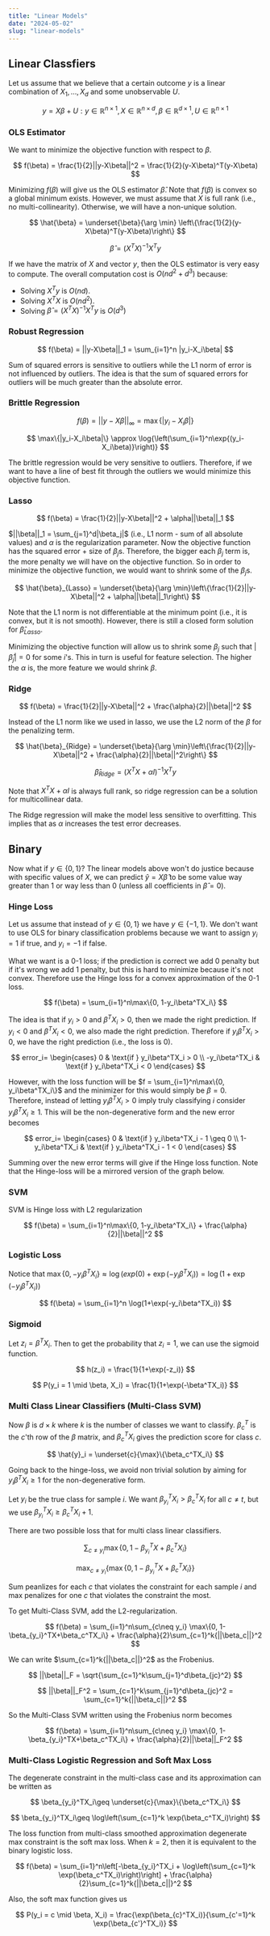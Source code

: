 ```yaml
---
title: "Linear Models"
date: "2024-05-02"
slug: "linear-models"
---
```

## Linear Classfiers

Let us assume that we believe that a certain outcome $y$ is a linear combination of $X_1, \dots ,X_d$ and some unobservable $U$.

$$
y = X\beta + U: y \in \mathbb{R}^{n \times 1}, X \in \mathbb{R}^{n \times d}, \beta \in \mathbb{R}^{d \times 1}, U \in \mathbb{R}^{n \times 1}
$$

### OLS Estimator

We want to minimize the objective function with respect to $\beta$.

$$
f(\beta) = \frac{1}{2}||y-X\beta||^2 = \frac{1}{2}(y-X\beta)^T(y-X\beta)
$$

Minimizing $f(\beta)$ will give us the OLS estimator $\hat{\beta}$. Note that $f(\beta)$ is convex so a global minimum exists. However, we must assume that $X$ is full rank (i.e., no multi-collinearity). Otherwise, we will have a non-unique solution.

$$
\hat{\beta} = \underset{\beta}{\arg \min} \left\{\frac{1}{2}(y-X\beta)^T(y-X\beta)\right\}
$$

$$
\hat{\beta} = (X^TX)^{-1}X^Ty
$$

If we have the matrix of $X$ and vector $y$, then the OLS estimator is very easy to compute. The overall computation cost is $O(nd^2 + d^3)$ because:

- Solving $X^Ty$ is $O(nd)$.
- Solving $X^TX$ is $O(nd^2)$.
- Solving $\hat{\beta} = (X^TX)^{-1}X^Ty$ is $O(d^3)$

### Robust Regression

$$
f(\beta) = ||y-X\beta||_1 = \sum_{i=1}^n |y_i-X_i\beta|
$$

Sum of squared errors is sensitive to outliers while the L1 norm of error is not influenced by outliers. The idea is that the sum of squared errors for outliers will be much greater than the absolute error.

### Brittle Regression

$$
f(\beta) = ||y-X\beta||_\infty = \max\{|y_i-X_i\beta|\}
$$

$$
\max\{|y_i-X_i\beta|\} \approx \log{\left(\sum_{i=1}^n\exp{(y_i-X_i\beta)}\right)}
$$

The brittle regression would be very sensitive to outliers. Therefore, if we want to have a line of best fit through the outliers we would minimize this objective function.

### Lasso

$$
f(\beta) = \frac{1}{2}||y-X\beta||^2 + \alpha||\beta||_1
$$

$||\beta||_1 = \sum_{j=1}^d|\beta_j|$ (i.e., L1 norm - sum of all absolute values) and $\alpha$ is the regularization parameter. Now the objective function has the squared error + size of $\beta_j$s. Therefore, the bigger each $\beta_j$ term is, the more penalty we will have on the objective function. So in order to minimize the objective function, we would want to shrink some of the $\beta_j$s.

$$
\hat{\beta}_{Lasso} = \underset{\beta}{\arg \min}\left\{\frac{1}{2}||y-X\beta||^2 + \alpha||\beta||_1\right\}
$$

Note that the L1 norm is not differentiable at the minimum point (i.e., it is convex, but it is not smooth). However, there is still a closed form solution for $\hat{\beta}_{Lasso}$.

Minimizing the objective function will allow us to shrink some $\beta_j$ such that $|\hat{\beta}_j| = 0$ for some $i$'s. This in turn is useful for feature selection. The higher the $\alpha$ is, the more feature we would shrink $\beta$.

### Ridge

$$
f(\beta) = \frac{1}{2}||y-X\beta||^2 + \frac{\alpha}{2}||\beta||^2
$$

Instead of the L1 norm like we used in lasso, we use the L2 norm of the $\beta$ for the penalizing term.

$$
\hat{\beta}_{Ridge} = \underset{\beta}{\arg \min}\left\{\frac{1}{2}||y-X\beta||^2 + \frac{\alpha}{2}||\beta||^2\right\}
$$

$$
\hat{\beta}_{Ridge} = (X^TX + \alpha I)^{-1}X^Ty
$$

Note that $X^TX + \alpha I$ is always full rank, so ridge regression can be a solution for multicollinear data.

The Ridge regression will make the model less sensitive to overfitting. This implies that as $\alpha$ increases the test error decreases.

## Binary

Now what if $y\in\{0,1\}$? The linear models above won't do justice because with specific values of $X$, we can predict $\hat{y} = X\hat{\beta}$ to be some value way greater than $1$ or way less than $0$ (unless all coefficients in $\hat{\beta} = 0$).

### Hinge Loss

Let us assume that instead of  $y\in\{0,1\}$ we have  $y\in\{-1,1\}$. We don't want to use OLS for binary classification problems because we want to assign $y_i = 1$ if true, and $y_i = -1$ if false.

What we want is a 0-1 loss; if the prediction is correct we add $0$ penalty but if it's wrong we add $1$ penalty, but this is hard to minimize because it's not convex. Therefore use the Hinge loss for a convex approximation of the 0-1 loss.

$$
f(\beta) = \sum_{i=1}^n\max\{0, 1-y_i\beta^TX_i\}
$$

The idea is that if $y_i > 0$ and $\beta^TX_i > 0$, then we made the right prediction. If $y_i < 0$ and $\beta^TX_i < 0$, we also made the right prediction. Therefore if $y_i\beta^TX_i > 0$, we have the right prediction (i.e., the loss is 0).

$$
    error_i= 
    \begin{cases}
    0 & \text{if } y_i\beta^TX_i > 0 \\
    -y_i\beta^TX_i & \text{if } y_i\beta^TX_i < 0
    \end{cases}
$$

However, with the loss function will be $f = \sum_{i=1}^n\max\{0, y_i\beta^TX_i\}$ and the minimizer for this would simply be $\beta = 0$. Therefore, instead of letting $y_i\beta^TX_i > 0$ imply truly classifying $i$ consider $y_i\beta^TX_i \geq 1$. This will be the non-degenerative form and the new error becomes

$$
    error_i= 
    \begin{cases}
    0 & \text{if } y_i\beta^TX_i - 1 \geq 0 \\
    1-y_i\beta^TX_i & \text{if } y_i\beta^TX_i - 1 < 0
    \end{cases}
$$

Summing over the new error terms will give if the Hinge loss function. Note that the Hinge-loss will be a mirrored version of the graph below.

### SVM

SVM is Hinge loss with L2 regularization

$$
f(\beta) = \sum_{i=1}^n\max\{0, 1-y_i\beta^TX_i\} + \frac{\alpha}{2}||\beta||^2
$$

### Logistic Loss

Notice that $\max\{0, -y_i\beta^TX_i\} \approx \log(exp(0)+\exp(-y_i\beta^TX_i)) = \log(1+\exp(-y_i\beta^TX_i))$

$$
f(\beta) = \sum_{i=1}^n \log(1+\exp(-y_i\beta^TX_i))
$$

### Sigmoid

Let $z_i = \beta^TX_i$. Then to get the probability that $z_i = 1$, we can use the sigmoid function.

$$
h(z_i) = \frac{1}{1+\exp(-z_i)}
$$

$$
P(y_i = 1 \mid \beta, X_i) = \frac{1}{1+\exp(-\beta^TX_i)}
$$

### Multi Class Linear Classifiers (Multi-Class SVM)

Now $\beta$ is $d \times k$ where $k$ is the number of classes we want to classify. $\beta_c^T$ is the $c$'th row of the $\beta$ matrix, and $\beta_c^TX_i$ gives the prediction score for class $c$.

$$
\hat{y}_i = \underset{c}{\max}\{\beta_c^TX_i\}
$$

Going back to the hinge-loss, we avoid non trivial solution by aiming for $y_i\beta^TX_i \geq 1$ for the non-degenerative form.

Let $y_i$ be the true class for sample $i$. We want $\beta_{y_i}^TX_i > \beta_c^TX_i$ for all $c\neq t$, but we use $\beta_{y_i}^TX_i \geq \beta_c^TX_i + 1$.

There are two possible loss that for multi class linear classifiers.

$$
\sum_{c\neq y_i} \max\{0, 1-\beta_{y_i}^TX+\beta_c^TX_i\}
$$

$$
\mathop{\max}_{c\neq y_i}\{\max\{0, 1-\beta_{y_i}^TX+\beta_c^TX_i\}\}
$$

Sum peanlizes for each $c$ that violates the constraint for each sample $i$ and max penalizes for one $c$ that violates the constraint the most.

To get Multi-Class SVM, add the L2-regularization.

$$
f(\beta) = \sum_{i=1}^n\sum_{c\neq y_i} \max\{0, 1-\beta_{y_i}^TX+\beta_c^TX_i\} + \frac{\alpha}{2}\sum_{c=1}^k{||\beta_c||}^2
$$

We can write $\sum_{c=1}^k{||\beta_c||}^2$ as the Frobenius.

$$
||\beta||_F = \sqrt{\sum_{c=1}^k\sum_{j=1}^d\beta_{jc}^2}
$$

$$
||\beta||_F^2 = \sum_{c=1}^k\sum_{j=1}^d\beta_{jc}^2 = \sum_{c=1}^k{||\beta_c||}^2
$$

So the Multi-Class SVM written using the Frobenius norm becomes

$$
f(\beta) = \sum_{i=1}^n\sum_{c\neq y_i} \max\{0, 1-\beta_{y_i}^TX+\beta_c^TX_i\} + \frac{\alpha}{2}||\beta||_F^2
$$

### Multi-Class Logistic Regression and Soft Max Loss

The degenerate constraint in the multi-class case and its approximation can be written as

$$
\beta_{y_i}^TX_i\geq \underset{c}{\max}\{\beta_c^TX_i\}
$$

$$
\beta_{y_i}^TX_i\geq \log\left(\sum_{c=1}^k \exp(\beta_c^TX_i)\right)
$$

The loss function from multi-class smoothed approximation degenerate max constraint is the soft max loss. When $k = 2$, then it is equivalent to the binary logistic loss.

$$
f(\beta) = \sum_{i=1}^n\left[-\beta_{y_i}^TX_i + \log\left(\sum_{c=1}^k \exp(\beta_c^TX_i)\right)\right] + \frac{\alpha}{2}\sum_{c=1}^k{||\beta_c||}^2
$$

Also, the soft max function gives us

$$
P(y_i = c \mid \beta, X_i) = \frac{\exp(\beta_{c}^TX_i)}{\sum_{c'=1}^k \exp(\beta_{c'}^TX_i)}
$$